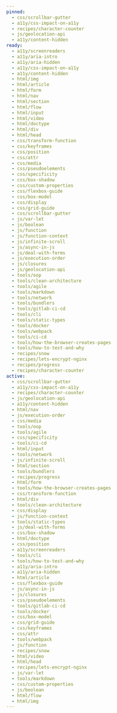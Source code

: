 ```yaml
---
pinned:
  - css/scrollbar-gutter
  - a11y/css-impact-on-a11y
  - recipes/character-counter
  - js/geolocation-api
  - a11y/content-hidden
ready:
  - a11y/screenreaders
  - a11y/aria-intro
  - a11y/aria-hidden
  - a11y/css-impact-on-a11y
  - a11y/content-hidden
  - html/img
  - html/article
  - html/form
  - html/nav
  - html/section
  - html/flow
  - html/input
  - html/video
  - html/doctype
  - html/div
  - html/head
  - css/transform-function
  - css/keyframes
  - css/position
  - css/attr
  - css/media
  - css/pseudoelements
  - css/specificity
  - css/box-shadow
  - css/custom-properties
  - css/flexbox-guide
  - css/box-model
  - css/display
  - css/grid-guide
  - css/scrollbar-gutter
  - js/var-let
  - js/boolean
  - js/function
  - js/function-context
  - js/infinite-scroll
  - js/async-in-js
  - js/deal-with-forms
  - js/execution-order
  - js/closures
  - js/geolocation-api
  - tools/oop
  - tools/clean-architecture
  - tools/agile
  - tools/markdown
  - tools/network
  - tools/bundlers
  - tools/gitlab-ci-cd
  - tools/cli
  - tools/static-types
  - tools/docker
  - tools/webpack
  - tools/ci-cd
  - tools/how-the-browser-creates-pages
  - tools/how-to-test-and-why
  - recipes/snow
  - recipes/lets-encrypt-nginx
  - recipes/progress
  - recipes/character-counter
active:
  - css/scrollbar-gutter
  - a11y/css-impact-on-a11y
  - recipes/character-counter
  - js/geolocation-api
  - a11y/content-hidden
  - html/nav
  - js/execution-order
  - css/media
  - tools/oop
  - tools/agile
  - css/specificity
  - tools/ci-cd
  - html/input
  - tools/network
  - js/infinite-scroll
  - html/section
  - tools/bundlers
  - recipes/progress
  - html/form
  - tools/how-the-browser-creates-pages
  - css/transform-function
  - html/div
  - tools/clean-architecture
  - css/display
  - js/function-context
  - tools/static-types
  - js/deal-with-forms
  - css/box-shadow
  - html/doctype
  - css/position
  - a11y/screenreaders
  - tools/cli
  - tools/how-to-test-and-why
  - a11y/aria-intro
  - a11y/aria-hidden
  - html/article
  - css/flexbox-guide
  - js/async-in-js
  - js/closures
  - css/pseudoelements
  - tools/gitlab-ci-cd
  - tools/docker
  - css/box-model
  - css/grid-guide
  - css/keyframes
  - css/attr
  - tools/webpack
  - js/function
  - recipes/snow
  - html/video
  - html/head
  - recipes/lets-encrypt-nginx
  - js/var-let
  - tools/markdown
  - css/custom-properties
  - js/boolean
  - html/flow
  - html/img
---
```


